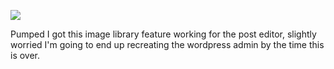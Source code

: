 ![](https://db-feed.s3.amazonaws.com/legacy/Screen_Shot_2018_02_07_at_2_42_02_PM-1518032593517.png)

Pumped I got this image library feature working for the post editor, slightly worried I'm going to end up recreating the wordpress admin by the time this is over.
